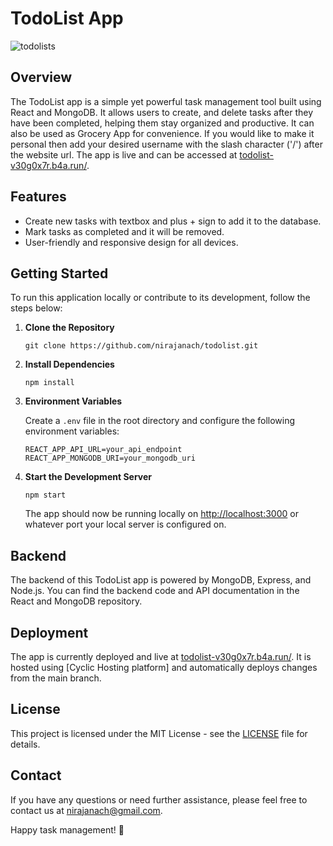# TodoList App

![todolists](https://github.com/nirajanach/todolist/assets/82367883/98bb9448-bb8f-4b58-ba54-a7f5360a6767)

## Overview

The TodoList app is a simple yet powerful task management tool built using React and MongoDB. It allows users to create, and delete tasks after they have been completed, helping them stay organized and productive.
It can also be used as Grocery App for convenience. If you would like to make it personal then add your desired username with the slash character ('/') after the website url. The app is live and can be accessed at [todolist-v30g0x7r.b4a.run/](https://todolist-v30g0x7r.b4a.run/).

## Features

- Create new tasks with textbox and plus + sign to add it to the database.
- Mark tasks as completed and it will be removed.
- User-friendly and responsive design for all devices.

## Getting Started

To run this application locally or contribute to its development, follow the steps below:

1. **Clone the Repository**

   ```
   git clone https://github.com/nirajanach/todolist.git
   ```

2. **Install Dependencies**

   ```
   npm install
   ```

3. **Environment Variables**

   Create a `.env` file in the root directory and configure the following environment variables:

   ```
   REACT_APP_API_URL=your_api_endpoint
   REACT_APP_MONGODB_URI=your_mongodb_uri
   ```

4. **Start the Development Server**

   ```
   npm start
   ```

   The app should now be running locally on [http://localhost:3000](http://localhost:3000) or whatever port your local server is configured on.

## Backend

The backend of this TodoList app is powered by MongoDB, Express, and Node.js. You can find the backend code and API documentation in the React and MongoDB repository.

## Deployment

The app is currently deployed and live at [todolist-v30g0x7r.b4a.run/](https://todolist-v30g0x7r.b4a.run/). It is hosted using [Cyclic Hosting platform] and automatically deploys changes from the main branch.


## License

This project is licensed under the MIT License - see the [LICENSE](LICENSE) file for details.

## Contact

If you have any questions or need further assistance, please feel free to contact us at [nirajanach@gmail.com](mailto:nirajanach@gmail.com).

Happy task management! 🚀
